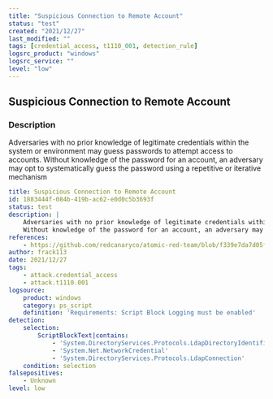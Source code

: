 ```yaml
---
title: "Suspicious Connection to Remote Account"
status: "test"
created: "2021/12/27"
last_modified: ""
tags: [credential_access, t1110_001, detection_rule]
logsrc_product: "windows"
logsrc_service: ""
level: "low"
---
```


## Suspicious Connection to Remote Account

### Description

Adversaries with no prior knowledge of legitimate credentials within the system or environment may guess passwords to attempt access to accounts.
Without knowledge of the password for an account, an adversary may opt to systematically guess the password using a repetitive or iterative mechanism


```yml
title: Suspicious Connection to Remote Account
id: 1883444f-084b-419b-ac62-e0d0c5b3693f
status: test
description: |
    Adversaries with no prior knowledge of legitimate credentials within the system or environment may guess passwords to attempt access to accounts.
    Without knowledge of the password for an account, an adversary may opt to systematically guess the password using a repetitive or iterative mechanism
references:
    - https://github.com/redcanaryco/atomic-red-team/blob/f339e7da7d05f6057fdfcdd3742bfcf365fee2a9/atomics/T1110.001/T1110.001.md#atomic-test-2---brute-force-credentials-of-single-active-directory-domain-user-via-ldap-against-domain-controller-ntlm-or-kerberos
author: frack113
date: 2021/12/27
tags:
    - attack.credential_access
    - attack.t1110.001
logsource:
    product: windows
    category: ps_script
    definition: 'Requirements: Script Block Logging must be enabled'
detection:
    selection:
        ScriptBlockText|contains:
            - 'System.DirectoryServices.Protocols.LdapDirectoryIdentifier'
            - 'System.Net.NetworkCredential'
            - 'System.DirectoryServices.Protocols.LdapConnection'
    condition: selection
falsepositives:
    - Unknown
level: low

```
